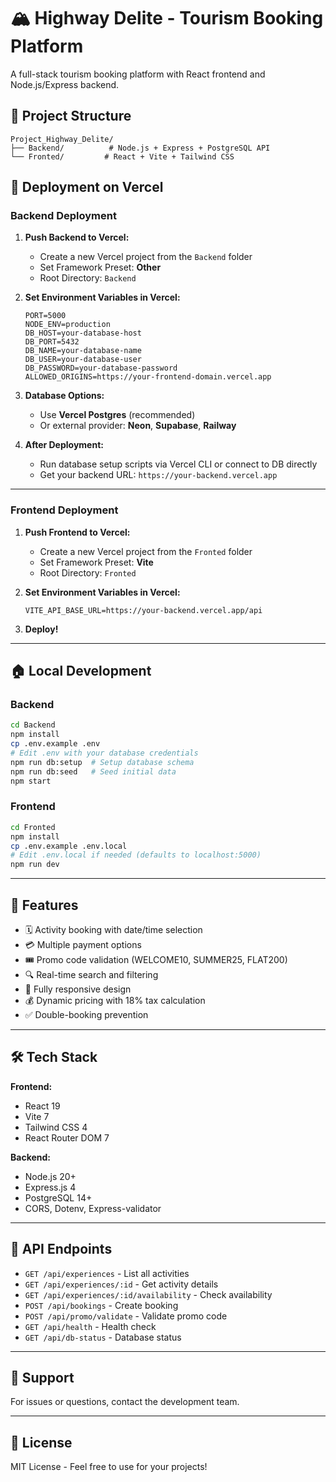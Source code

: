 # 🏔️ Highway Delite - Tourism Booking Platform

A full-stack tourism booking platform with React frontend and Node.js/Express backend.

## 📁 Project Structure

```
Project_Highway_Delite/
├── Backend/          # Node.js + Express + PostgreSQL API
└── Fronted/         # React + Vite + Tailwind CSS
```

## 🚀 Deployment on Vercel

### **Backend Deployment**

1. **Push Backend to Vercel:**
   - Create a new Vercel project from the `Backend` folder
   - Set Framework Preset: **Other**
   - Root Directory: `Backend`

2. **Set Environment Variables in Vercel:**
   ```
   PORT=5000
   NODE_ENV=production
   DB_HOST=your-database-host
   DB_PORT=5432
   DB_NAME=your-database-name
   DB_USER=your-database-user
   DB_PASSWORD=your-database-password
   ALLOWED_ORIGINS=https://your-frontend-domain.vercel.app
   ```

3. **Database Options:**
   - Use **Vercel Postgres** (recommended)
   - Or external provider: **Neon**, **Supabase**, **Railway**

4. **After Deployment:**
   - Run database setup scripts via Vercel CLI or connect to DB directly
   - Get your backend URL: `https://your-backend.vercel.app`

---

### **Frontend Deployment**

1. **Push Frontend to Vercel:**
   - Create a new Vercel project from the `Fronted` folder
   - Set Framework Preset: **Vite**
   - Root Directory: `Fronted`

2. **Set Environment Variables in Vercel:**
   ```
   VITE_API_BASE_URL=https://your-backend.vercel.app/api
   ```

3. **Deploy!**

---

## 🏠 Local Development

### **Backend**
```bash
cd Backend
npm install
cp .env.example .env
# Edit .env with your database credentials
npm run db:setup  # Setup database schema
npm run db:seed   # Seed initial data
npm start
```

### **Frontend**
```bash
cd Fronted
npm install
cp .env.example .env.local
# Edit .env.local if needed (defaults to localhost:5000)
npm run dev
```

---

## 🎯 Features

- 🗓️ Activity booking with date/time selection
- 💳 Multiple payment options
- 🎟️ Promo code validation (WELCOME10, SUMMER25, FLAT200)
- 🔍 Real-time search and filtering
- 📱 Fully responsive design
- 💰 Dynamic pricing with 18% tax calculation
- ✅ Double-booking prevention

---

## 🛠️ Tech Stack

**Frontend:**
- React 19
- Vite 7
- Tailwind CSS 4
- React Router DOM 7

**Backend:**
- Node.js 20+
- Express.js 4
- PostgreSQL 14+
- CORS, Dotenv, Express-validator

---

## 📝 API Endpoints

- `GET /api/experiences` - List all activities
- `GET /api/experiences/:id` - Get activity details
- `GET /api/experiences/:id/availability` - Check availability
- `POST /api/bookings` - Create booking
- `POST /api/promo/validate` - Validate promo code
- `GET /api/health` - Health check
- `GET /api/db-status` - Database status

---

## 📧 Support

For issues or questions, contact the development team.

---

## 📄 License

MIT License - Feel free to use for your projects!
